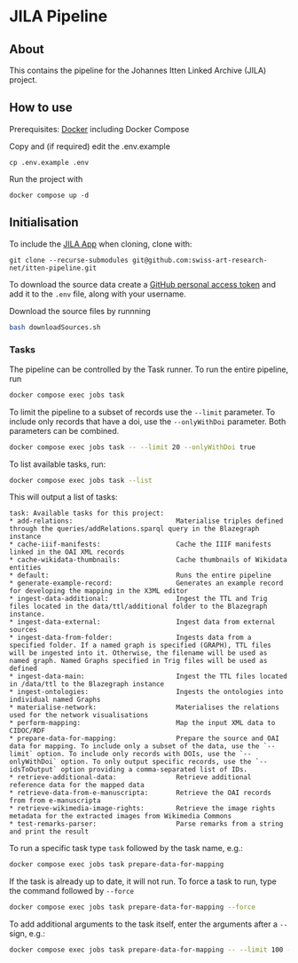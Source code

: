 # JILA Pipeline

## About

This contains the pipeline for the Johannes Itten Linked Archive (JILA) project.

## How to use

Prerequisites: [Docker](http://docker.io) including Docker Compose

Copy and (if required) edit the .env.example
```
cp .env.example .env
```

Run the project with
```
docker compose up -d
```

## Initialisation

To include the [JILA App](https://github.com/swiss-art-research-net/itten-app) when cloning, clone with:
```
git clone --recurse-submodules git@github.com:swiss-art-research-net/itten-pipeline.git
```

To download the source data create a [GitHub personal access token](https://github.com/settings/tokens) and add it to the `.env` file, along with your username.

Download the source files by runnning
```sh
bash downloadSources.sh
```

### Tasks

The pipeline can be controlled by the Task runner. To run the entire pipeline, run

```sh
docker compose exec jobs task
```

To limit the pipeline to a subset of records use the `--limit` parameter. To include only records that have a doi, use the `--onlyWithDoi` parameter. Both parameters can be combined.

```sh
docker compose exec jobs task -- --limit 20 --onlyWithDoi true
```

To list available tasks, run:

```sh
docker compose exec jobs task --list
```

This will output a list of tasks:
```
task: Available tasks for this project:
* add-relations:                          Materialise triples defined through the queries/addRelations.sparql query in the Blazegraph instance
* cache-iiif-manifests:                   Cache the IIIF manifests linked in the OAI XML records
* cache-wikidata-thumbnails:              Cache thumbnails of Wikidata entities
* default:                                Runs the entire pipeline
* generate-example-record:                Generates an example record for developing the mapping in the X3ML editor
* ingest-data-additional:                 Ingest the TTL and Trig files located in the data/ttl/additional folder to the Blazegraph instance.
* ingest-data-external:                   Ingest data from external sources
* ingest-data-from-folder:                Ingests data from a specified folder. If a named graph is specified (GRAPH), TTL files will be ingested into it. Otherwise, the filename will be used as named graph. Named Graphs specified in Trig files will be used as defined
* ingest-data-main:                       Ingest the TTL files located  in /data/ttl to the Blazegraph instance
* ingest-ontologies:                      Ingests the ontologies into individual named Graphs
* materialise-network:                    Materialises the relations used for the network visualisations
* perform-mapping:                        Map the input XML data to CIDOC/RDF
* prepare-data-for-mapping:               Prepare the source and OAI data for mapping. To include only a subset of the data, use the `--limit` option. To include only records with DOIs, use the `--onlyWithDoi` option. To only output specific records, use the `--idsToOutput` option providing a comma-separated list of IDs.
* retrieve-additional-data:               Retrieve additional reference data for the mapped data
* retrieve-data-from-e-manuscripta:       Retrieve the OAI records from from e-manuscripta
* retrieve-wikimedia-image-rights:        Retrieve the image rights metadata for the extracted images from Wikimedia Commons
* test-remarks-parser:                    Parse remarks from a string and print the result
```

To run a specific task type `task` followed by the task name, e.g.:

```sh
docker compose exec jobs task prepare-data-for-mapping
```

If the task is already up to date, it will not run. To force a task to run, type the command followed by `--force`

```sh
docker compose exec jobs task prepare-data-for-mapping --force
```

To add additional arguments to the task itself, enter the arguments after a `--` sign, e.g.:

```sh
docker compose exec jobs task prepare-data-for-mapping -- --limit 100 --onlyWithDoi true
```
